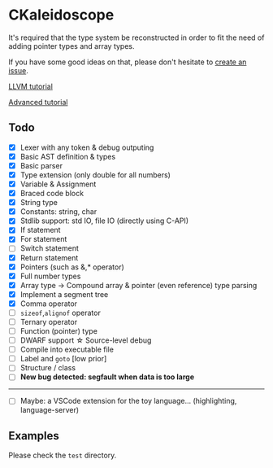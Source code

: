 # CKaleidoscope

It's required that the type system be reconstructed
in order to fit the need of adding pointer types and
array types.

If you have some good ideas on that, please don't hesitate 
to [create an issue](https://github.com/seven-mile/CKaleidoscope/issues/new).

[LLVM tutorial](http://llvm.org/docs/tutorial/)

[Advanced tutorial](https://mapping-high-level-constructs-to-llvm-ir.readthedocs.io/en/latest/README.html)

## Todo

- [x] Lexer with any token & debug outputing
- [x] Basic AST definition & types
- [x] Basic parser
- [x] Type extension (only double for all numbers)
- [x] Variable & Assignment
- [x] Braced code block
- [x] String type
- [x] Constants: string, char
- [x] Stdlib support: std IO, file IO (directly using C-API)
- [x] If statement
- [x] For statement
- [ ] Switch statement
- [x] Return statement
- [x] Pointers (such as &,* operator)
- [x] Full number types
- [x] Array type -> Compound array & pointer (even reference) type parsing
- [x] Implement a segment tree
- [x] Comma operator
- [ ] `sizeof`,`alignof` operator
- [ ] Ternary operator
- [ ] Function (pointer) type
- [ ] DWARF support ☆ Source-level debug
- [ ] Compile into executable file
- [ ] Label and `goto` [low prior]
- [ ] Structure / class
- [ ] **New bug detected: segfault when data is too large**

---

- [ ] Maybe: a VSCode extension for the toy language... (highlighting, language-server)

## Examples

Please check the `test` directory.
